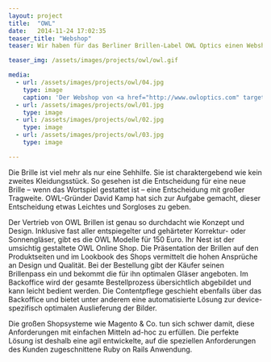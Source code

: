 ```yaml
---
layout: project
title:  "OWL"
date:   2014-11-24 17:02:35
teaser_title: "Webshop"
teaser: Wir haben für das Berliner Brillen-Label OWL Optics einen Webshop entwickelt, der auf die speziellen Anforderungen des Labels zugeschnitten ist.

teaser_img: /assets/images/projects/owl/owl.gif

media:
  - url: /assets/images/projects/owl/04.jpg
    type: image
    caption: 'Der Webshop von <a href="http://www.owloptics.com" target="_blank">Owl Optics</a>'
  - url: /assets/images/projects/owl/01.jpg
    type: image
  - url: /assets/images/projects/owl/02.jpg
    type: image
  - url: /assets/images/projects/owl/03.jpg
    type: image

---
```


Die Brille ist viel mehr als nur eine Sehhilfe. Sie ist charaktergebend wie kein zweites Kleidungsstück. So gesehen ist die Entscheidung für eine neue Brille – wenn das Wortspiel gestattet ist – eine Entscheidung mit großer Tragweite. OWL-Gründer David Kamp hat sich zur Aufgabe gemacht, dieser Entscheidung etwas Leichtes und Sorgloses zu geben.

Der Vertrieb von OWL Brillen ist genau so durchdacht wie Konzept und Design. Inklusive fast aller entspiegelter und gehärteter Korrektur- oder Sonnengläser, gibt es die OWL Modelle für 150 Euro. Ihr Nest ist der umsichtig gestaltete OWL Online Shop.
Die Präsentation der Brillen auf den Produktseiten und im Lookbook des Shops vermittelt die hohen Ansprüche an Design und Qualität. Bei der Bestellung gibt der Käufer seinen Brillenpass ein und bekommt die für ihn optimalen Gläser angeboten. Im Backoffice wird der gesamte Bestellprozess übersichtlich abgebildet und kann leicht bedient werden. Die Contentpflege geschieht ebenfalls über das Backoffice und bietet unter anderem eine automatisierte Lösung zur device-spezifisch optimalen Auslieferung der Bilder.

Die großen Shopsysteme wie Magento & Co. tun sich schwer damit, diese Anforderungen mit einfachen Mitteln ad-hoc zu erfüllen. Die perfekte Lösung ist deshalb eine agil entwickelte, auf die speziellen Anforderungen des Kunden zugeschnittene Ruby on Rails Anwendung.